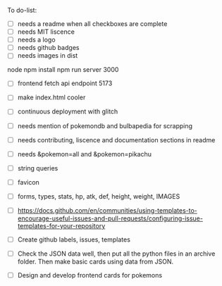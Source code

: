 To do-list:

- [ ] needs a readme when all checkboxes are complete
- [ ] needs MIT liscence
- [ ] needs a logo
- [ ] needs github badges
- [ ] needs images in dist

node
npm install
npm run server
3000

- [ ] frontend
      fetch
      api endpoint
      5173
- [ ] make index.html cooler

- [ ] continuous deployment with glitch
- [ ] needs mention of pokemondb and bulbapedia for scrapping
- [ ] needs contributing, liscence and documentation sections in readme

- [ ] needs &pokemon=all and &pokemon=pikachu
- [ ] string queries
- [ ] favicon
- [ ] forms, types, stats, hp, atk, def, height, weight, IMAGES
- [ ] https://docs.github.com/en/communities/using-templates-to-encourage-useful-issues-and-pull-requests/configuring-issue-templates-for-your-repository
- [ ] Create github labels, issues, templates

- [ ] Check the JSON data well, then put all the python files in an archive folder. Then make basic cards using data from JSON.
- [ ] Design and develop frontend cards for pokemons
